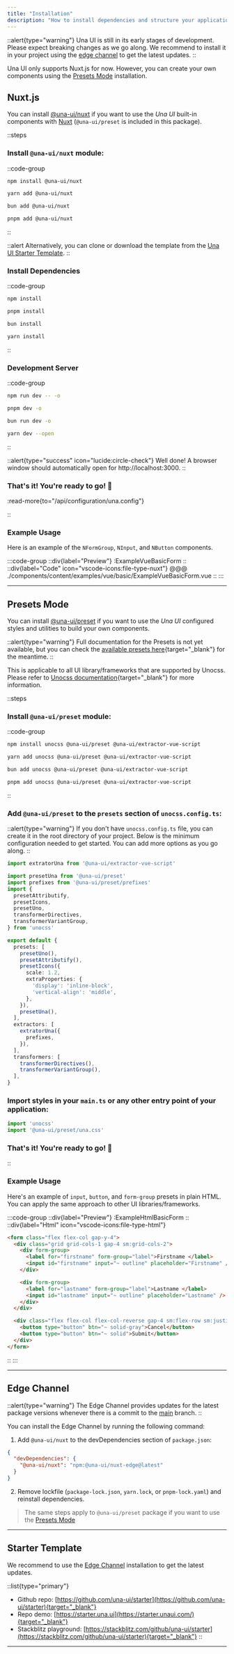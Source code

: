```yaml
---
title: "Installation"
description: "How to install dependencies and structure your application with Una UI."
---
```


::alert{type="warning"}
Una UI is still in its early stages of development. Please expect breaking changes as we go along. We recommend to install it in your project using the [edge channel](#edge-channel) to get the latest updates.
::

Una UI only supports Nuxt.js for now. However, you can create your own components using the [Presets Mode](#presets-mode) installation.

## Nuxt.js

You can install [@una-ui/nuxt](#nuxtjs) if you want to use the _Una UI_ built-in components with [Nuxt](https://nuxt.com/) (`@una-ui/preset` is included in this package).

::steps

### Install `@una-ui/nuxt` module:

::code-group

```bash [npm]
npm install @una-ui/nuxt
```

```bash [yarn]
yarn add @una-ui/nuxt
```

```bash [bun]
bun add @una-ui/nuxt
```

```bash [pnpm]
pnpm add @una-ui/nuxt
```

::

::alert
Alternatively, you can clone or download the template from the [Una UI Starter Template](#starter-template).
::

### Install Dependencies

::code-group

```bash [npm]
npm install
```

```bash [pnpm]
pnpm install
```

```bash [bun]
bun install
```

```bash [yarn]
yarn install
```

::

### Development Server

::code-group

```bash [npm]
npm run dev -- -o
```

```bash [pnpm]
pnpm dev -o
```

```bash [bun]
bun run dev -o
```

```bash [yarn]
yarn dev --open
```

::

::alert{type="success" icon="lucide:circle-check"}
Well done! A browser window should automatically open for http://localhost:3000.
::

### That's it! You're ready to go! 🚀

:read-more{to="/api/configuration/una.config"}

::

### Example Usage

Here is an example of the `NFormGroup`, `NInput`, and `NButton` components.

:::code-group
::div{label="Preview"}
:ExampleVueBasicForm
::
::div{label="Code" icon="vscode-icons:file-type-nuxt"}
@@@ ./components/content/examples/vue/basic/ExampleVueBasicForm.vue
::
:::

---

## Presets Mode

You can install [@una-ui/preset](#presets-mode) if you want to use the _Una UI_ configured styles and utilities to build your own components.

::alert{type="warning"}
Full documentation for the Presets is not yet available, but you can check the [available presets here](https://github.com/una-ui/una-ui/tree/main/packages/preset/src/_shortcuts){target="_blank"} for the meantime.
::

This is applicable to all UI library/frameworks that are supported by Unocss. Please refer to [Unocss documentation](https://unocss.dev/integrations/){target="_blank"} for more information.

::steps

### Install `@una-ui/preset` module:

::code-group

```bash [npm]
npm install unocss @una-ui/preset @una-ui/extractor-vue-script
```

```bash [yarn]
yarn add unocss @una-ui/preset @una-ui/extractor-vue-script
```

```bash [bun]
bun add unocss @una-ui/preset @una-ui/extractor-vue-script
```

```bash [pnpm]
pnpm add unocss @una-ui/preset @una-ui/extractor-vue-script
```

::

### Add `@una-ui/preset` to the `presets` section of `unocss.config.ts`:

::alert{type="warning"}
If you don't have `unocss.config.ts` file, you can create it in the root directory of your project. Below is the minimum configuration needed to get started. You can add more options as you go along.
::

```ts title="unocss.config.ts"
import extratorUna from '@una-ui/extractor-vue-script'

import presetUna from '@una-ui/preset'
import prefixes from '@una-ui/preset/prefixes'
import {
  presetAttributify,
  presetIcons,
  presetUno,
  transformerDirectives,
  transformerVariantGroup,
} from 'unocss'

export default {
  presets: [
    presetUno(),
    presetAttributify(),
    presetIcons({
      scale: 1.2,
      extraProperties: {
        'display': 'inline-block',
        'vertical-align': 'middle',
      },
    }),
    presetUna(),
  ],
  extractors: [
    extratorUna({
      prefixes,
    }),
  ],
  transformers: [
    transformerDirectives(),
    transformerVariantGroup(),
  ],
}
```

### Import styles in your `main.ts` or any other entry point of your application:

```ts
import 'unocss'
import '@una-ui/preset/una.css'
```

### That's it! You're ready to go! 🚀

::

### Example Usage

Here's an example of `input`, `button`, and `form-group` presets in plain HTML. You can apply the same approach to other UI libraries/frameworks.

:::code-group
::div{label="Preview"}
:ExampleHtmlBasicForm
::
::div{label="Html" icon="vscode-icons:file-type-html"}

```html
<form class="flex flex-col gap-y-4">
  <div class="grid grid-cols-1 gap-4 sm:grid-cols-2">
    <div form-group>
      <label for="firstname" form-group="label">Firstname </label>
      <input id="firstname" input="~ outline" placeholder="Firstname" />
    </div>

    <div form-group>
      <label for="lastname" form-group="label">Lastname </label>
      <input id="lastname" input="~ outline" placeholder="Lastname" />
    </div>
  </div>

  <div class="flex flex-col flex-col-reverse gap-4 sm:flex-row sm:justify-end">
    <button type="button" btn="~ solid-gray">Cancel</button>
    <button type="button" btn="~ solid">Submit</button>
  </div>
</form>
```

::
:::

---

## Edge Channel

::alert{type="warning"}
The Edge Channel provides updates for the latest package versions whenever there is a commit to the [main](https://github.com/una-ui/una-ui/tree/main) branch.
::

You can install the Edge Channel by running the following command:

1. Add `@una-ui/nuxt` to the devDependencies section of `package.json`:

```json
{
  "devDependencies": {
    "@una-ui/nuxt": "npm:@una-ui/nuxt-edge@latest"
  }
}
```

2. Remove lockfile (`package-lock.json`, `yarn.lock`, or `pnpm-lock.yaml`) and reinstall dependencies.

> The same steps apply to `@una-ui/preset` package if you want to use the [Presets Mode](#presets-mode)

---

## Starter Template

We recommend to use the [Edge Channel](#edge-channel) installation to get the latest updates.

::list{type="primary"}

- Github repo: [https://github.com/una-ui/starter](https://github.com/una-ui/starter){target="_blank"}
- Repo demo: [https://starter.una.ui](https://starter.unaui.com/){target="_blank"}
- Stackblitz playground: [https://stackblitz.com/github/una-ui/starter](https://stackblitz.com/github/una-ui/starter){target="_blank"}
  ::

---
